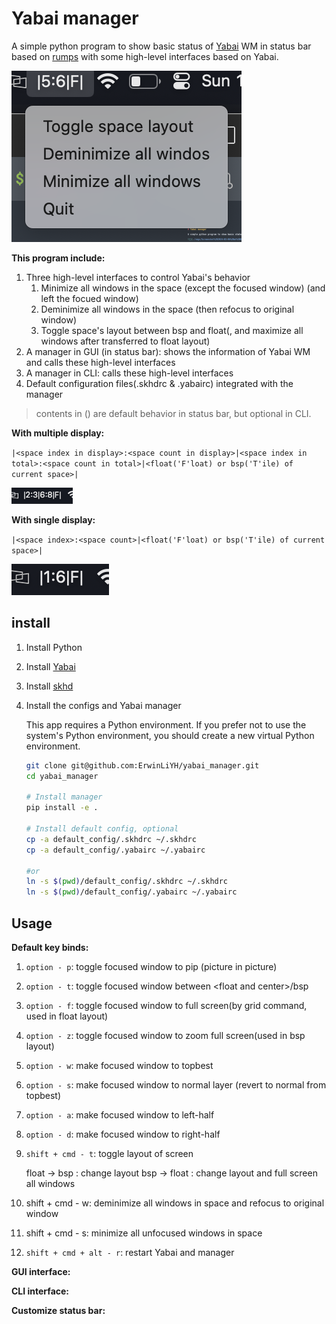 # Yabai manager

A simple python program to show basic status of [Yabai](https://github.com/koekeishiya/yabai) WM in status bar  based on [rumps](https://github.com/jaredks/rumps) with some high-level interfaces based on Yabai.

![](./imgs/Screenshot%202024-03-10%20at%2019.49.38.png)

**This program include:**

1. Three high-level interfaces to control Yabai's behavior
    1. Minimize all windows in the space (except the focused window) (and left the focued window)
    2. Deminimize all windows in the space (then refocus to original window)
    3. Toggle space's layout between bsp and float(, and maximize all windows after transferred to float layout)
2. A manager in GUI (in status bar): shows the information of Yabai WM and calls these high-level interfaces
3. A manager in CLI: calls these high-level interfaces
4. Default configuration files(.skhdrc & .yabairc) integrated with the manager

> contents in () are default behavior in status bar, but optional in CLI.

**With multiple display:**

`|<space index in display>:<space count in display>|<space index in total>:<space count in total>|<float('F'loat) or bsp('T'ile) of current space>|`

![](./imgs/Screenshot%202024-03-05%20at%2018.46.25.png)

**With single display:**

`|<space index>:<space count>|<float('F'loat) or bsp('T'ile) of current space>|`

![](./imgs/Screenshot%202024-03-05%20at%2018.45.01.png)

## install

1. Install Python
2. Install [Yabai](https://github.com/koekeishiya/yabai)
3. Install [skhd](https://github.com/koekeishiya/skhd)
4. Install the configs and Yabai manager

    This app requires a Python environment. If you prefer not to use the system's Python environment, you should create a new virtual Python environment.

    ```bash
    git clone git@github.com:ErwinLiYH/yabai_manager.git
    cd yabai_manager

    # Install manager
    pip install -e .

    # Install default config, optional
    cp -a default_config/.skhdrc ~/.skhdrc
    cp -a default_config/.yabairc ~/.yabairc

    #or
    ln -s $(pwd)/default_config/.skhdrc ~/.skhdrc
    ln -s $(pwd)/default_config/.yabairc ~/.yabairc
    ```

## Usage

**Default key binds:**

1. `option - p`: toggle focused window to pip (picture in picture)
2. `option - t`: toggle focused window between \<float and center\>/bsp
3. `option - f`: toggle focused window to full screen(by grid command, used in float layout)
4. `option - z`: toggle focused window to zoom full screen(used in bsp layout)
5. `option - w`: make focused window to topbest
6. `option - s`: make focused window to normal layer (revert to normal from topbest)
7. `option - a`: make focused window to left-half
8. `option - d`: make focused window to right-half
9. `shift + cmd - t`: toggle layout of screen
    
    float -> bsp : change layout
    bsp -> float : change layout and full screen all windows

10. shift + cmd - w: deminimize all windows in space and refocus to original window
11. shift + cmd - s: minimize all unfocused windows in space
12. `shift + cmd + alt - r`: restart Yabai and manager

**GUI interface:**

**CLI interface:**

**Customize status bar:**